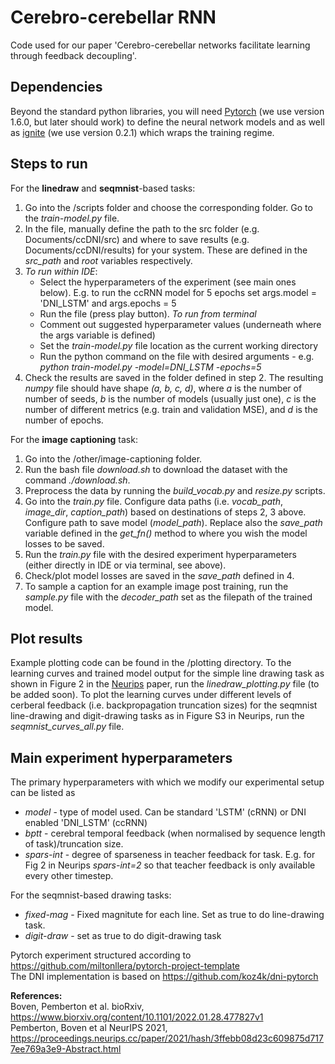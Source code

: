 # Cerebro-cerebellar RNN

Code used for our paper 'Cerebro-cerebellar networks facilitate learning through feedback decoupling'.

## Dependencies
Beyond the standard python libraries, you will need [Pytorch](https://pytorch.org/) (we use version 1.6.0, but later should work) to define the neural network models and as well as [ignite](https://github.com/pytorch/ignite) (we use version 0.2.1) which wraps the training regime. 

## Steps to run 
For the **linedraw** and **seqmnist**-based tasks:
1. Go into the /scripts folder and choose the corresponding folder. Go to the *train-model.py* file. 
2. In the file, manually define the path to the src folder (e.g. Documents/ccDNI/src) and where to save results (e.g. Documents/ccDNI/results) for your system. These are defined in the *src_path* and *root* variables respectively. 
3. *To run within IDE*:
   * Select the hyperparameters of the experiment (see main ones below). E.g. to run the ccRNN model for 5 epochs set args.model = 'DNI_LSTM' and args.epochs = 5
   * Run the file (press play button).
   *To run from terminal*
   * Comment out suggested hyperparameter values (underneath where the args variable is defined)
   * Set the *train-model.py* file location as the current working directory
   * Run the python command on the file with desired arguments - e.g. *python train-model.py -model=DNI_LSTM -epochs=5*
4. Check the results are saved in the folder defined in step 2. The resulting *numpy* file should have shape *(a, b, c, d)*, where *a* is the number of number of seeds, *b* is the number of models (usually just one), *c* is the number of different metrics (e.g. train and validation MSE), and *d* is the number of epochs.

For the **image captioning** task: 
1. Go into the /other/image-captioning folder. 
2. Run the bash file *download.sh* to download the dataset with the command *./download.sh*. 
3. Preprocess the data by running the *build_vocab.py* and *resize.py* scripts.
4. Go into the *train.py* file. Configure data paths (i.e. *vocab_path*, *image_dir*, *caption_path*) based on destinations of steps 2, 3 above. Configure path to save model (*model_path*). Replace also the *save_path* variable defined in the *get_fn()* method to where you wish the model losses to be saved.
5. Run the *train.py* file with the desired experiment hyperparameters (either directly in IDE or via terminal, see above).
6. Check/plot model losses are saved in the *save_path* defined in 4. 
7. To sample a caption for an example image post training, run the *sample.py* file with the *decoder_path* set as the filepath of the trained model.

## Plot results
Example plotting code can be found in the /plotting directory. 
To the learning curves and trained model output for the simple line drawing task as shown in Figure 2 in the [Neurips](https://proceedings.neurips.cc/paper/2021/hash/3ffebb08d23c609875d7177ee769a3e9-Abstract.html) paper, run the *linedraw_plotting.py* file (to be added soon). 
To plot the learning curves under different levels of cerberal feedback (i.e. backpropagation truncation sizes) for the seqmnist line-drawing and digit-drawing tasks as in Figure S3 in Neurips, run the *seqmnist_curves_all.py* file. 

## Main experiment hyperparameters 
The primary hyperparameters with which we modify our experimental setup can be listed as 
* *model* - type of model used. Can be standard 'LSTM' (cRNN) or DNI enabled 'DNI_LSTM' (ccRNN)
* *bptt* - cerebral temporal feedback (when normalised by sequence length of task)/truncation size. 
* *spars-int* - degree of sparseness in teacher feedback for task. E.g. for Fig 2 in Neurips *spars-int=2* so that teacher feedback is only available every other timestep.

For the seqmnist-based drawing tasks:
* *fixed-mag* - Fixed magnitute for each line. Set as true to do line-drawing task.
* *digit-draw* - set as true to do digit-drawing task




Pytorch experiment structured according to https://github.com/miltonllera/pytorch-project-template <br>
The DNI implementation is based on https://github.com/koz4k/dni-pytorch 


<b>References:</b><br>
Boven, Pemberton et al. bioRxiv, https://www.biorxiv.org/content/10.1101/2022.01.28.477827v1 <br>
Pemberton, Boven et al NeurIPS 2021, https://proceedings.neurips.cc/paper/2021/hash/3ffebb08d23c609875d7177ee769a3e9-Abstract.html
